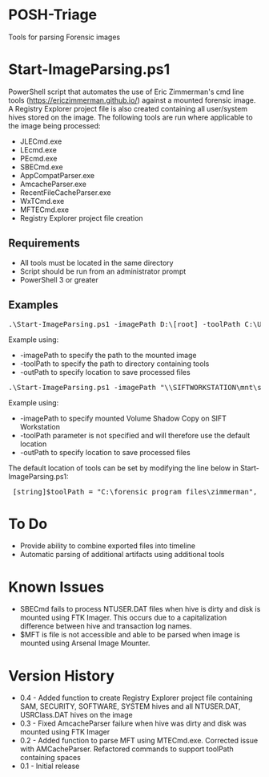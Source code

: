 # POSH-Triage
Tools for parsing Forensic images

# Start-ImageParsing.ps1
PowerShell script that automates the use of Eric Zimmerman's cmd line tools (https://ericzimmerman.github.io/) against a mounted forensic image.  A Registry Explorer project file is also created containing all user/system hives stored on the image.
The following tools are run where applicable to the image being processed:
* JLECmd.exe 
* LEcmd.exe
* PEcmd.exe
* SBECmd.exe
* AppCompatParser.exe
* AmcacheParser.exe
* RecentFileCacheParser.exe
* WxTCmd.exe
* MFTECmd.exe
* Registry Explorer project file creation

## Requirements
* All tools must be located in the same directory
* Script should be run from an administrator prompt
* PowerShell 3 or greater


## Examples
<pre>
.\Start-ImageParsing.ps1 -imagePath D:\[root] -toolPath C:\Utilities\Zimmerman -outPath \\SERVER\Cases\2018-06-01_1520_Laptop
</pre>
Example using:
 * -imagePath to specify the path to the mounted image
 * -toolPath to specify the path to directory containing tools 
 * -outPath to specify location to save processed files
<pre>
.\Start-ImageParsing.ps1 -imagePath "\\SIFTWORKSTATION\mnt\shadow_mount\VSS1" -outPath G:\Cases
</pre>
Example using:
* -imagePath to specify mounted Volume Shadow Copy on SIFT Workstation
* -toolPath parameter is not specified and will therefore use the default location
* -outPath to specify location to save processed files

The default location of tools can be set by modifying the line below in Start-ImageParsing.ps1:
 <pre>
 [string]$toolPath = "C:\forensic program files\zimmerman", # Change to directory containing tools
</pre>

# To Do
* Provide ability to combine exported files into timeline
* Automatic parsing of additional artifacts using additional tools

# Known Issues
* SBECmd fails to process NTUSER.DAT files when hive is dirty and disk is mounted using FTK Imager. This occurs due to a capitalization difference between hive and transaction log names.
* $MFT is file is not accessible and able to be parsed when image is mounted using Arsenal Image Mounter.

# Version History
* 0.4 - Added function to create Registry Explorer project file containing SAM, SECURITY, SOFTWARE, SYSTEM hives and all NTUSER.DAT, USRClass.DAT hives on the image
* 0.3 - Fixed AmcacheParser failure when hive was dirty and disk was mounted using FTK Imager
* 0.2 - Added function to parse MFT using MTECmd.exe. Corrected issue with AMCacheParser. Refactored commands to support toolPath containing spaces
* 0.1 - Initial release 
   
